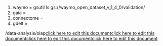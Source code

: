 


1. waymo = gsutil ls gs://waymo_open_dataset_v_1_4_0/validation/
2. gaia = 
3. connectome = 
4. gdelt = 



/data-analysis/olap<a href="https://github.com/BotParty/homelab_status_page/blob/main/data-analysis/olap">click here to edit this document</a><a href="https://github.com/BotParty/homelab_status_page/blob/main/data-analysis/olap">click here to edit this document</a><a href="https://github.com/BotParty/homelab_status_page/blob/main/src//data-analysis/olap">click here to edit this document</a><a href="https://github.com/BotParty/homelab_status_page/blob/main/src//data-analysis/olap">click here to edit this document</a>